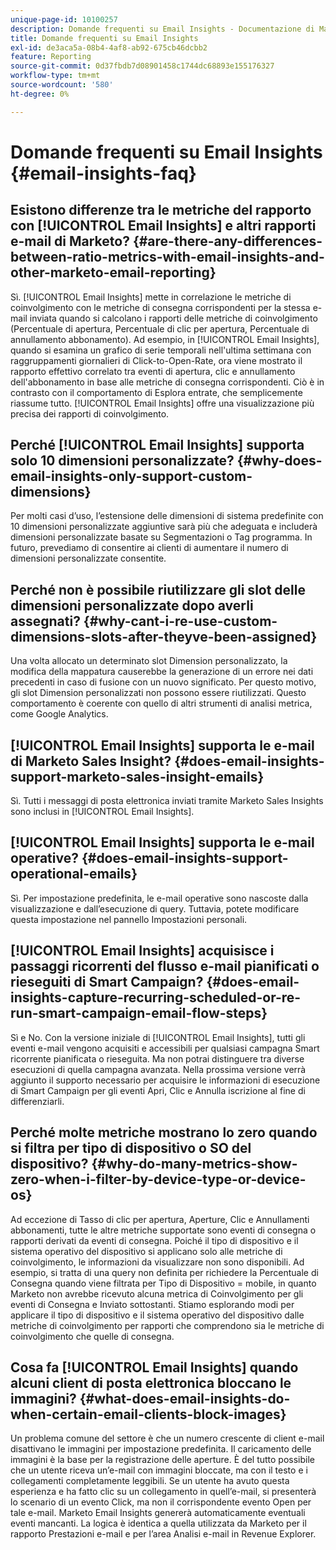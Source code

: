 ```yaml
---
unique-page-id: 10100257
description: Domande frequenti su Email Insights - Documentazione di Marketo - Documentazione del prodotto
title: Domande frequenti su Email Insights
exl-id: de3aca5a-08b4-4af8-ab92-675cb46dcbb2
feature: Reporting
source-git-commit: 0d37fbdb7d08901458c1744dc68893e155176327
workflow-type: tm+mt
source-wordcount: '580'
ht-degree: 0%

---
```


# Domande frequenti su Email Insights {#email-insights-faq}

## Esistono differenze tra le metriche del rapporto con [!UICONTROL Email Insights] e altri rapporti e-mail di Marketo? {#are-there-any-differences-between-ratio-metrics-with-email-insights-and-other-marketo-email-reporting}

Sì.  [!UICONTROL Email Insights] mette in correlazione le metriche di coinvolgimento con le metriche di consegna corrispondenti per la stessa e-mail inviata quando si calcolano i rapporti delle metriche di coinvolgimento (Percentuale di apertura, Percentuale di clic per apertura, Percentuale di annullamento abbonamento). Ad esempio, in [!UICONTROL Email Insights], quando si esamina un grafico di serie temporali nell&#39;ultima settimana con raggruppamenti giornalieri di Click-to-Open-Rate, ora viene mostrato il rapporto effettivo correlato tra eventi di apertura, clic e annullamento dell&#39;abbonamento in base alle metriche di consegna corrispondenti. Ciò è in contrasto con il comportamento di Esplora entrate, che semplicemente riassume tutto. [!UICONTROL Email Insights] offre una visualizzazione più precisa dei rapporti di coinvolgimento.

## Perché [!UICONTROL Email Insights] supporta solo 10 dimensioni personalizzate? {#why-does-email-insights-only-support-custom-dimensions}

Per molti casi d’uso, l’estensione delle dimensioni di sistema predefinite con 10 dimensioni personalizzate aggiuntive sarà più che adeguata e includerà dimensioni personalizzate basate su Segmentazioni o Tag programma. In futuro, prevediamo di consentire ai clienti di aumentare il numero di dimensioni personalizzate consentite.

## Perché non è possibile riutilizzare gli slot delle dimensioni personalizzate dopo averli assegnati? {#why-cant-i-re-use-custom-dimensions-slots-after-theyve-been-assigned}

Una volta allocato un determinato slot Dimension personalizzato, la modifica della mappatura causerebbe la generazione di un errore nei dati precedenti in caso di fusione con un nuovo significato. Per questo motivo, gli slot Dimension personalizzati non possono essere riutilizzati. Questo comportamento è coerente con quello di altri strumenti di analisi metrica, come Google Analytics.

## [!UICONTROL Email Insights] supporta le e-mail di Marketo Sales Insight? {#does-email-insights-support-marketo-sales-insight-emails}

Sì.  Tutti i messaggi di posta elettronica inviati tramite Marketo Sales Insights sono inclusi in [!UICONTROL Email Insights].

## [!UICONTROL Email Insights] supporta le e-mail operative? {#does-email-insights-support-operational-emails}

Sì.  Per impostazione predefinita, le e-mail operative sono nascoste dalla visualizzazione e dall’esecuzione di query. Tuttavia, potete modificare questa impostazione nel pannello Impostazioni personali.

## [!UICONTROL Email Insights] acquisisce i passaggi ricorrenti del flusso e-mail pianificati o rieseguiti di Smart Campaign? {#does-email-insights-capture-recurring-scheduled-or-re-run-smart-campaign-email-flow-steps}

Sì e No. Con la versione iniziale di [!UICONTROL Email Insights], tutti gli eventi e-mail vengono acquisiti e accessibili per qualsiasi campagna Smart ricorrente pianificata o rieseguita. Ma non potrai distinguere tra diverse esecuzioni di quella campagna avanzata. Nella prossima versione verrà aggiunto il supporto necessario per acquisire le informazioni di esecuzione di Smart Campaign per gli eventi Apri, Clic e Annulla iscrizione al fine di differenziarli.

## Perché molte metriche mostrano lo zero quando si filtra per tipo di dispositivo o SO del dispositivo? {#why-do-many-metrics-show-zero-when-i-filter-by-device-type-or-device-os}

Ad eccezione di Tasso di clic per apertura, Aperture, Clic e Annullamenti abbonamenti, tutte le altre metriche supportate sono eventi di consegna o rapporti derivati da eventi di consegna. Poiché il tipo di dispositivo e il sistema operativo del dispositivo si applicano solo alle metriche di coinvolgimento, le informazioni da visualizzare non sono disponibili. Ad esempio, si tratta di una query non definita per richiedere la Percentuale di Consegna quando viene filtrata per Tipo di Dispositivo = mobile, in quanto Marketo non avrebbe ricevuto alcuna metrica di Coinvolgimento per gli eventi di Consegna e Inviato sottostanti. Stiamo esplorando modi per applicare il tipo di dispositivo e il sistema operativo del dispositivo dalle metriche di coinvolgimento per rapporti che comprendono sia le metriche di coinvolgimento che quelle di consegna.

## Cosa fa [!UICONTROL Email Insights] quando alcuni client di posta elettronica bloccano le immagini? {#what-does-email-insights-do-when-certain-email-clients-block-images}

Un problema comune del settore è che un numero crescente di client e-mail disattivano le immagini per impostazione predefinita. Il caricamento delle immagini è la base per la registrazione delle aperture. È del tutto possibile che un utente riceva un’e-mail con immagini bloccate, ma con il testo e i collegamenti completamente leggibili. Se un utente ha avuto questa esperienza e ha fatto clic su un collegamento in quell’e-mail, si presenterà lo scenario di un evento Click, ma non il corrispondente evento Open per tale e-mail. Marketo Email Insights genererà automaticamente eventuali eventi mancanti. La logica è identica a quella utilizzata da Marketo per il rapporto Prestazioni e-mail e per l’area Analisi e-mail in Revenue Explorer.
